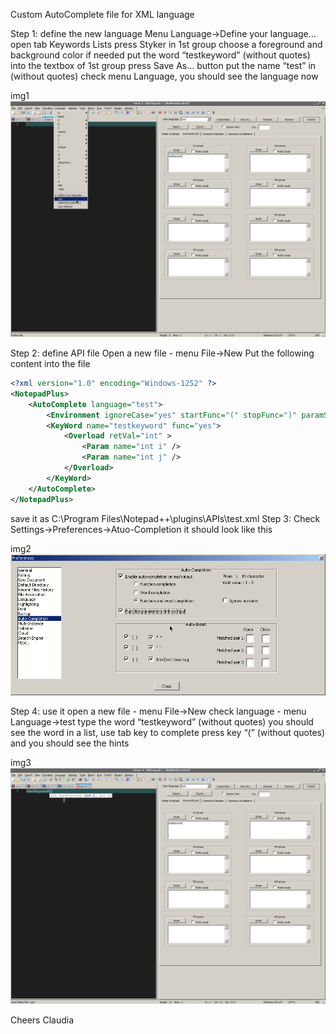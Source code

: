 Custom AutoComplete file for XML language



Step 1: define the new language
Menu Language->Define your language…
open tab Keywords Lists
press Styker in 1st group
choose a foreground and background color if needed
put the word “testkeyword” (without quotes) into the textbox of 1st group
press Save As… button
put the name “test” in (without quotes)
check menu Language, you should see the language now

img1
<img src="rgTO5bW.png" alt="Syntax Highlight"/>


Step 2: define API file
Open a new file - menu File->New
Put the following content into the file

```XML
<?xml version="1.0" encoding="Windows-1252" ?>
<NotepadPlus>
    <AutoComplete language="test">
        <Environment ignoreCase="yes" startFunc="(" stopFunc=")" paramSeparator="," terminal=";" />
        <KeyWord name="testkeyword" func="yes">
            <Overload retVal="int" >
                <Param name="int i" />
                <Param name="int j" />
            </Overload>
        </KeyWord>
    </AutoComplete>
</NotepadPlus>
```

save it as C:\Program Files\Notepad++\plugins\APIs\test.xml
Step 3: Check Settings->Preferences->Atuo-Completion it should look like this

img2
<img src="gZBUFff.png" alt="Syntax Highlight"/>


Step 4: use it
open a new file - menu File->New
check language - menu Language->test
type the word “testkeyword” (without quotes)
you should see the word in a list, use tab key to complete
press key “(” (without quotes) and you should see the hints

img3
<img src="kGmts1H.png" alt="Syntax Highlight"/>

Cheers
Claudia
